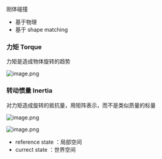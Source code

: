 刚体碰撞
- 基于物理
- 基于 shape matching

### 力矩 Torque

力矩是造成物体旋转的趋势

![image.png](https://image-1253155090.cos.ap-nanjing.myqcloud.com/202306081058244.png)

### 转动惯量 Inertia

对力矩造成旋转的抵抗量，用矩阵表示，而不是类似质量的标量

![image.png](https://image-1253155090.cos.ap-nanjing.myqcloud.com/202306081102316.png)


![image.png](https://image-1253155090.cos.ap-nanjing.myqcloud.com/202306081111256.png)

- reference state ：局部空间
- currect state ：世界空间